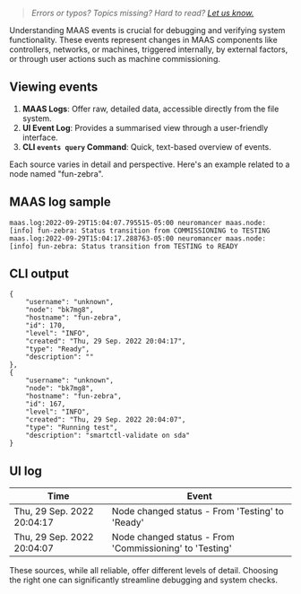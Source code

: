 > *Errors or typos? Topics missing? Hard to read? <a href="https://docs.google.com/forms/d/e/1FAIpQLScIt3ffetkaKW3gDv6FDk7CfUTNYP_HGmqQotSTtj2htKkVBw/viewform?usp=pp_url&entry.1739714854=https://maas.io/docs/an-overview-of-maas-events" target = "_blank">Let us know.</a>*

Understanding MAAS events is crucial for debugging and verifying system functionality. These events represent changes in MAAS components like controllers, networks, or machines, triggered internally, by external factors, or through user actions such as machine commissioning.

## Viewing events

1. **MAAS Logs**: Offer raw, detailed data, accessible directly from the file system.
2. **UI Event Log**: Provides a summarised view through a user-friendly interface.
3. **CLI `events query` Command**: Quick, text-based overview of events.

Each source varies in detail and perspective. Here's an example related to a node named "fun-zebra".

## MAAS log sample

```nohighlight
maas.log:2022-09-29T15:04:07.795515-05:00 neuromancer maas.node: [info] fun-zebra: Status transition from COMMISSIONING to TESTING
maas.log:2022-09-29T15:04:17.288763-05:00 neuromancer maas.node: [info] fun-zebra: Status transition from TESTING to READY
```

## CLI output

```nohighlight
{
    "username": "unknown",
    "node": "bk7mg8",
    "hostname": "fun-zebra",
    "id": 170,
    "level": "INFO",
    "created": "Thu, 29 Sep. 2022 20:04:17",
    "type": "Ready",
    "description": ""
},
{
    "username": "unknown",
    "node": "bk7mg8",
    "hostname": "fun-zebra",
    "id": 167,
    "level": "INFO",
    "created": "Thu, 29 Sep. 2022 20:04:07",
    "type": "Running test",
    "description": "smartctl-validate on sda"
}
```

## UI log

| Time | Event |
|---|---|
|Thu, 29 Sep. 2022 20:04:17 | Node changed status - From 'Testing' to 'Ready' |
|Thu, 29 Sep. 2022 20:04:07 | Node changed status - From 'Commissioning' to 'Testing' |

These sources, while all reliable, offer different levels of detail. Choosing the right one can significantly streamline debugging and system checks.